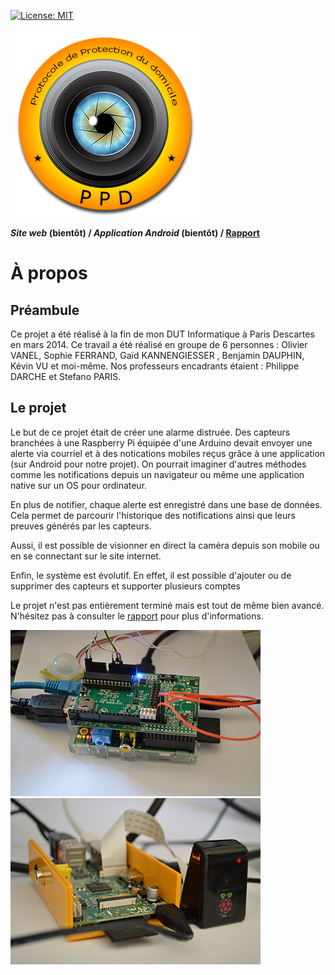 [![License: MIT](https://img.shields.io/badge/License-MIT-yellow.svg)](https://opensource.org/licenses/MIT)

![Logo de PPD](https://raw.githubusercontent.com/Ciramort/PPD/master/ressources/images/logos_ppd/logo_ppd_v1.png)

**_Site web_ (bientôt) / _Application Android_ (bientôt) / [Rapport](https://github.com/Ciramort/PPD/blob/master/documents/rapport/rapport.pdf)**

# À propos

## Préambule

Ce projet a été réalisé à la fin de mon DUT Informatique à Paris Descartes en mars 2014. Ce travail a été réalisé en groupe de 6 personnes : Olivier VANEL, Sophie FERRAND, Gaïd KANNENGIESSER , Benjamin DAUPHIN, Kévin VU et moi-même. Nos professeurs encadrants étaient : Philippe DARCHE et Stefano PARIS.

## Le projet

Le but de ce projet était de créer une alarme distruée. Des capteurs branchées à une Raspberry Pi équipée d'une Arduino devait envoyer une alerte via courriel et à des notications mobiles reçus grâce à une application (sur Android pour notre projet). On pourrait imaginer d'autres méthodes comme les notifications depuis un navigateur ou même une application native sur un OS pour ordinateur.

En plus de notifier, chaque alerte est enregistré dans une base de données. Cela permet de parcourir l'historique des notifications ainsi que leurs preuves générés par les capteurs.

Aussi, il est possible de visionner en direct la caméra depuis son mobile ou en se connectant sur le site internet.

Enfin, le système est évolutif. En effet, il est possible d'ajouter ou de supprimer des capteurs et supporter plusieurs comptes

Le projet n'est pas entièrement terminé mais est tout de même bien avancé. N'hésitez pas à consulter le [rapport](https://github.com/Ciramort/PPD/blob/master/documents/rapport/rapport.pdf) pour plus d'informations.

![Photo du système 1](https://github.com/Ciramort/PPD/blob/master/ressources/photos/systeme_alarme_1_min.jpg?raw=true) ![Photo du système 1](https://github.com/Ciramort/PPD/blob/master/ressources/photos/systeme_alarme_2_min.jpg?raw=true)
